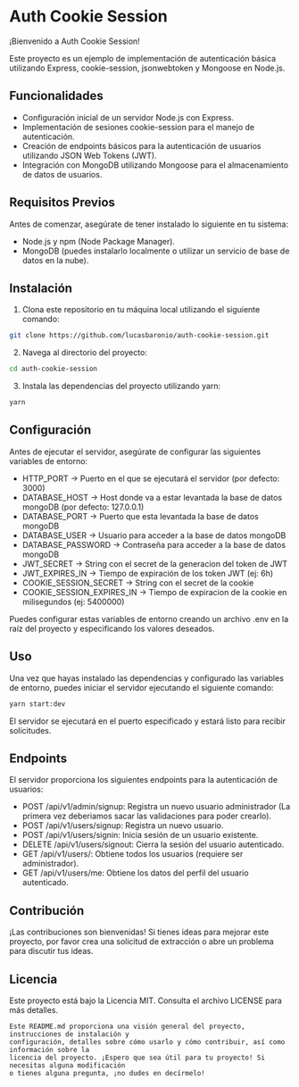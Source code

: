 # Auth Cookie Session

¡Bienvenido a Auth Cookie Session!

Este proyecto es un ejemplo de implementación de autenticación básica utilizando Express, cookie-session, jsonwebtoken y Mongoose en Node.js.

## Funcionalidades

- Configuración inicial de un servidor Node.js con Express.
- Implementación de sesiones cookie-session para el manejo de autenticación.
- Creación de endpoints básicos para la autenticación de usuarios utilizando JSON Web Tokens (JWT).
- Integración con MongoDB utilizando Mongoose para el almacenamiento de datos de usuarios.

## Requisitos Previos

Antes de comenzar, asegúrate de tener instalado lo siguiente en tu sistema:

- Node.js y npm (Node Package Manager).
- MongoDB (puedes instalarlo localmente o utilizar un servicio de base de datos en la nube).

## Instalación

1. Clona este repositorio en tu máquina local utilizando el siguiente comando:

  ```bash
  git clone https://github.com/lucasbaronio/auth-cookie-session.git
  ```

2. Navega al directorio del proyecto:

  ```bash
  cd auth-cookie-session
  ```

3. Instala las dependencias del proyecto utilizando yarn:

  ```bash
  yarn
  ```

## Configuración
Antes de ejecutar el servidor, asegúrate de configurar las siguientes variables de entorno:

- HTTP_PORT -> Puerto en el que se ejecutará el servidor (por defecto: 3000)
- DATABASE_HOST -> Host donde va a estar levantada la base de datos mongoDB (por defecto: 127.0.0.1)
- DATABASE_PORT -> Puerto que esta levantada la base de datos mongoDB
- DATABASE_USER -> Usuario para acceder a la base de datos mongoDB
- DATABASE_PASSWORD -> Contraseña para acceder a la base de datos mongoDB
- JWT_SECRET -> String con el secret de la generacion del token de JWT
- JWT_EXPIRES_IN -> Tiempo de expiración de los token JWT (ej: 6h)
- COOKIE_SESSION_SECRET -> String con el secret de la cookie
- COOKIE_SESSION_EXPIRES_IN -> Tiempo de expiracion de la cookie en milisegundos (ej: 5400000)

Puedes configurar estas variables de entorno creando un archivo .env en la raíz del proyecto y especificando los valores deseados.

## Uso

Una vez que hayas instalado las dependencias y configurado las variables de entorno, puedes iniciar el servidor ejecutando el siguiente comando:

```bash
yarn start:dev
```
El servidor se ejecutará en el puerto especificado y estará listo para recibir solicitudes.

## Endpoints

El servidor proporciona los siguientes endpoints para la autenticación de usuarios:

- POST /api/v1/admin/signup: Registra un nuevo usuario administrador (La primera vez deberiamos sacar las validaciones para poder crearlo).
- POST /api/v1/users/signup: Registra un nuevo usuario.
- POST /api/v1/users/signin: Inicia sesión de un usuario existente.
- DELETE /api/v1/users/signout: Cierra la sesión del usuario autenticado.
- GET /api/v1/users/: Obtiene todos los usuarios (requiere ser administrador).
- GET /api/v1/users/me: Obtiene los datos del perfil del usuario autenticado.

## Contribución

¡Las contribuciones son bienvenidas! Si tienes ideas para mejorar este proyecto, por favor crea una solicitud de extracción o abre un problema para discutir tus ideas.

## Licencia

Este proyecto está bajo la Licencia MIT. Consulta el archivo LICENSE para más detalles.

```
Este README.md proporciona una visión general del proyecto, instrucciones de instalación y
configuración, detalles sobre cómo usarlo y cómo contribuir, así como información sobre la
licencia del proyecto. ¡Espero que sea útil para tu proyecto! Si necesitas alguna modificación
o tienes alguna pregunta, ¡no dudes en decírmelo!
```









